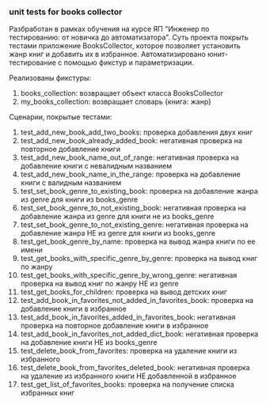 ### unit tests for books collector
Разбработан в рамках обучения на курсе ЯП "Инженер по тестированию: от новичка до автоматизатора". Суть проекта покрыть тестами приложение BooksCollector, которое позволяет установить жанр книг и добавить их в избранное. Автоматизировано юнит-тестирование с помощью фикстур и параметризации.



Реализованы фикстуры:
  1. books_collection: возвращает объект класса BooksCollector
  2. my_books_collection: возвращает словарь {книга: жанр}

Сценарии, покрытые тестами:
  1. test_add_new_book_add_two_books: проверка добавления двух книг
  2. test_add_new_book_already_added_book: негативная проверка на повторное добавление книги
  3. test_add_new_book_name_out_of_range: негативная проверка на добавление книги с невалидным названием
  4. test_add_new_book_name_in_the_range: проверка на добавление книги с валидным названием
  5. test_set_book_genre_to_existing_book: проверка на добавление жанра из genre для книги из books_genre
  6. test_set_book_genre_to_not_existing_book: негативная проверка на добавление жанра из genre для книги не из books_genre
  7. test_set_book_genre_to_not_existing_genre: негативная проверка на добавление жанра НЕ из genre для книги из books_genre
  8. test_get_book_genre_by_name: проверка на вывод жанра книги по ее имени
  9. test_get_books_with_specific_genre_by_genre: проверка на вывод книг по жанру
  10. test_get_books_with_specific_genre_by_wrong_genre: негативная проверка на вывод книг по жанру НЕ из genre
  11. test_get_books_for_children: проверка на вывод детских книг
  12. test_add_book_in_favorites_not_added_in_favorites_book: проверка на добавление книги в избранное
  13. test_add_book_in_favorites_added_in_favorites_book: негативная проверка на повторное добавление книги в избранное
  14. test_add_book_in_favorites_not_added_dict_book: негативная проверка на добавление книги НЕ из books_genre
  15. test_delete_book_from_favorites: проверка на удаление книги из избранного
  16. test_delete_book_from_favorites_deleted_book: негативная проверка на удаление из избранного книги НЕ добавленной в избранное
  17. test_get_list_of_favorites_books: проверка на получение списка избранных книг